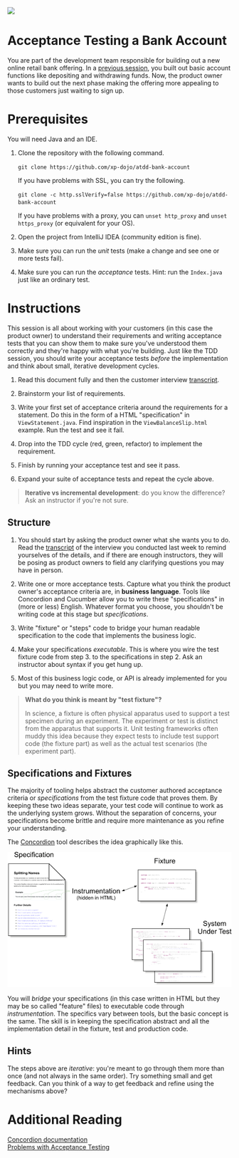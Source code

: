 [![](https://travis-ci.org/xp-dojo/atdd-bank-account.svg?branch=instructors)](https://travis-ci.org/xp-dojo/atdd-bank-account)

# Acceptance Testing a Bank Account

You are part of the development team responsible for building out a new online retail bank offering. In a [previous session](https://github.com/xp-dojo/tdd-bank-account-java), you built out basic account functions like depositing and withdrawing funds. Now, the product owner wants to build out the next phase making the offering more appealing to those customers just waiting to sign up.


# Prerequisites

You will need Java and an IDE.

1. Clone the repository with the following command.

   `git clone https://github.com/xp-dojo/atdd-bank-account`
  
   If you have problems with SSL, you can try the following.
   
   `git clone -c http.sslVerify=false https://github.com/xp-dojo/atdd-bank-account`
   
   If you have problems with a proxy, you can `unset http_proxy` and `unset https_proxy` (or equivalent for your OS).

1. Open the project from IntelliJ IDEA (community edition is fine). 

1. Make sure you can run the *unit* tests (make a change and see one or more tests fail).

1. Make sure you can run the *acceptance* tests. Hint: run the `Index.java` just like an ordinary test.


# Instructions

This session is all about working with your customers (in this case the product owner) to understand their requirements and writing acceptance tests that you can show them to make sure you've understood them correctly and they're happy with what you're building. Just like the TDD session, you should write your acceptance tests *before* the implementation and think about small, iterative development cycles.

1. Read this document fully and then the customer interview [transcript](TRANSCRIPT.md).

1. Brainstorm your list of requirements.

1. Write your first set of acceptance criteria around the requirements for a statement. Do this in the form of a HTML "specification" in `ViewStatement.java`. Find inspiration in the `ViewBalanceSlip.html` example. Run the test and see it fail.

1. Drop into the TDD cycle (red, green, refactor) to implement the requirement.

1. Finish by running your acceptance test and see it pass.

1. Expand your suite of acceptance tests and repeat the cycle above. 

> **Iterative vs incremental development**: do you know the difference? Ask an instructor if you're not sure.


## Structure

1. You should start by asking the product owner what she wants you to do. Read the [transcript](TRANSCRIPT.md) of the interview you conducted last week to remind yourselves of the details, and if there are enough instructors, they will be posing as product owners to field any clarifying questions you may have in person.

1. Write one or more acceptance tests. Capture what you think the product owner's acceptance criteria are, in **business language**. Tools like Concordion and Cucumber allow you to write these "specifications" in (more or less) English. Whatever format you choose, you shouldn't be writing code at this stage but *specifications*.

1. Write "fixture" or "steps" code to bridge your human readable specification to the code that implements the business logic. 

1. Make your specifications *executable*. This is where you wire the test fixture code from step 3. to the specifications in step 2. Ask an instructor about syntax if you get hung up.

1. Most of this business logic code, or API is already implemented for you but you may need to write more. 

> **What do you think is meant by "test fixture"?**
> 
> In science, a fixture is often physical apparatus used to support a test specimen during an experiment. The experiment or test is distinct from the apparatus that supports it. Unit testing frameworks often muddy this idea because they expect tests to include test support code (the fixture part) as well as the actual test scenarios (the experiment part).

## Specifications and Fixtures

The majority of tooling helps abstract the customer authored acceptance criteria or _specifications_ from the test fixture code that proves them. By keeping these two ideas separate, your test code will continue to work as the underlying system grows. Without the separation of concerns, your specifications become brittle and require more maintenance as you refine your understanding.

The [Concordion](https://concordion.org/tutorial/java/html/) tool describes the idea graphically like this.

![](how-it-works-html.png)

You will _bridge_ your specifications (in this case written in HTML but they may be so called "feature" files) to executable code through _instrumentation_. The specifics vary between tools, but the basic concept is the same. The skill is in keeping the specification abstract and all the implementation detail in the fixture, test and production code.


## Hints

The steps above are *iterative*:  you're meant to go through them more than once (and not always in the same order). Try something small and get feedback. Can you think of a way to get feedback and refine using the mechanisms above?


# Additional Reading

[Concordion documentation](https://concordion.org/discussing/java/html/)  
[Problems with Acceptance Testing](http://www.softwaretestingmagazine.com/knowledge/problems-acceptance-testing-can-cause/)  
